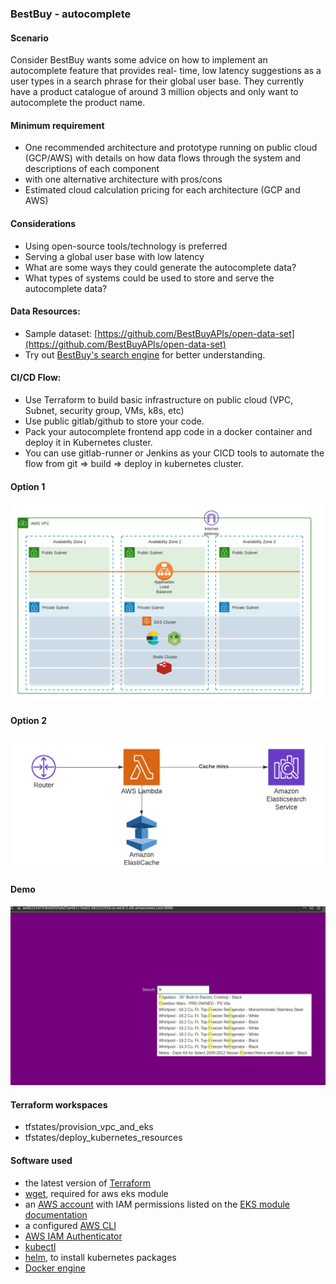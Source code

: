 ### BestBuy - autocomplete

#### Scenario

Consider BestBuy wants some advice on how to implement an autocomplete feature that provides real-
time, low latency suggestions as a user types in a search phrase for their global user base. They currently
have a product catalogue of around 3 million objects and only want to autocomplete the product name.

#### Minimum requirement
- One recommended architecture and prototype running on public cloud (GCP/AWS) with details on how data flows through the system and descriptions of each component
- with one alternative architecture with pros/cons
- Estimated cloud calculation pricing for each architecture (GCP and AWS)

#### Considerations
- Using open-source tools/technology is preferred
- Serving a global user base with low latency
- What are some ways they could generate the autocomplete data?
- What types of systems could be used to store and serve the autocomplete data?

#### Data Resources:
- Sample dataset: [https://github.com/BestBuyAPIs/open-data-set](https://github.com/BestBuyAPIs/open-data-set)
- Try out [BestBuy's search engine](https://www.bestbuy.com/) for better understanding.

#### CI/CD Flow:
- Use Terraform to build basic infrastructure on public cloud (VPC, Subnet, security group, VMs, k8s, etc)
- Use public gitlab/github to store your code.
- Pack your autocomplete frontend app code in a docker container and deploy it in Kubernetes cluster.
- You can use gitlab-runner or Jenkins as your CICD tools to automate the flow from git => build => deploy in kubernetes cluster.

#### Option 1

![arch1](images/bestbuy-arch1.png)

#### Option 2

![arch2](images/bestbuy-arch2.png)

#### Demo

![demo](images/cloud.gif)

#### Terraform workspaces
- tfstates/provision_vpc_and_eks
- tfstates/deploy_kubernetes_resources

#### Software used
- the latest version of [Terraform](https://www.terraform.io/)
- [wget](https://www.gnu.org/software/wget/), required for aws eks module
- an [AWS account](https://portal.aws.amazon.com/billing/signup?nc2=h_ct&src=default&redirect_url=https%3A%2F%2Faws.amazon.com%2Fregistration-confirmation#/start) with IAM permissions listed on the [EKS module documentation](https://github.com/terraform-aws-modules/terraform-aws-eks/blob/master/docs/iam-permissions.md)
- a configured [AWS CLI](https://docs.aws.amazon.com/cli/latest/userguide/install-cliv2.html)
- [AWS IAM Authenticator](https://docs.aws.amazon.com/eks/latest/userguide/install-aws-iam-authenticator.html)
- [kubectl](https://kubernetes.io/docs/tasks/tools/install-kubectl/)
- [helm](https://helm.sh/), to install kubernetes packages
- [Docker engine](https://docs.docker.com/get-docker/)
